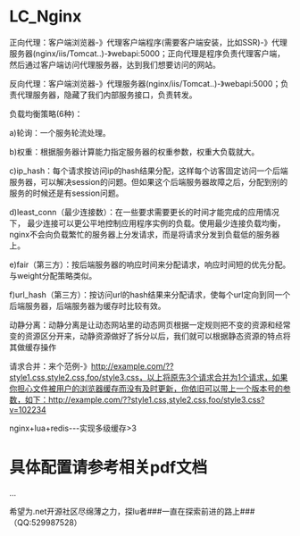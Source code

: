 # LC_Nginx
正向代理：客户端浏览器-》代理客户端程序(需要客户端安装，比如SSR)-》代理服务器(nginx/iis/Tomcat..)-》webapi:5000；正向代理是程序负责代理客户端，然后通过客户端访问代理服务器，达到我们想要访问的网站。

反向代理：客户端浏览器-》代理服务器(nginx/iis/Tomcat..)-》webapi:5000；负责代理服务器，隐藏了我们内部服务接口，负责转发。

负载均衡策略(6种)：

 a)轮询：一个服务轮流处理。
 
 b)权重：根据服务器计算能力指定服务器的权重参数，权重大负载就大。
 
 c)ip_hash：每个请求按访问ip的hash结果分配，这样每个访客固定访问一个后端服务器，可以解决session的问题。但如果这个后端服务器故障之后，分配到别的服务的时候还是有session问题。
 
 d)least_conn（最少连接数）：在一些要求需要更长的时间才能完成的应用情况下， 最少连接可以更公平地控制应用程序实例的负载。使用最少连接负载均衡，nginx不会向负载繁忙的服务器上分发请求，而是将请求分发到负载低的服务器上。
 
 e)fair（第三方）：按后端服务器的响应时间来分配请求，响应时间短的优先分配。与weight分配策略类似。
 
 f)url_hash（第三方）：按访问url的hash结果来分配请求，使每个url定向到同一个后端服务器，后端服务器为缓存时比较有效。
 
动静分离：动静分离是让动态网站里的动态网页根据一定规则把不变的资源和经常变的资源区分开来，动静资源做好了拆分以后，我们就可以根据静态资源的特点将其做缓存操作

请求合并：来个范例-》http://example.com/??style1.css,style2.css,foo/style3.css，以上将原先3个请求合并为1个请求，如果你担心文件被用户的浏览器缓存而没有及时更新，你依旧可以带上一个版本号的参数，如下：http://example.com/??style1.css,style2.css,foo/style3.css?v=102234

nginx+lua+redis---实现多级缓存>3

# 具体配置请参考相关pdf文档
...

希望为.net开源社区尽绵薄之力，探lu者###一直在探索前进的路上###（QQ:529987528）
